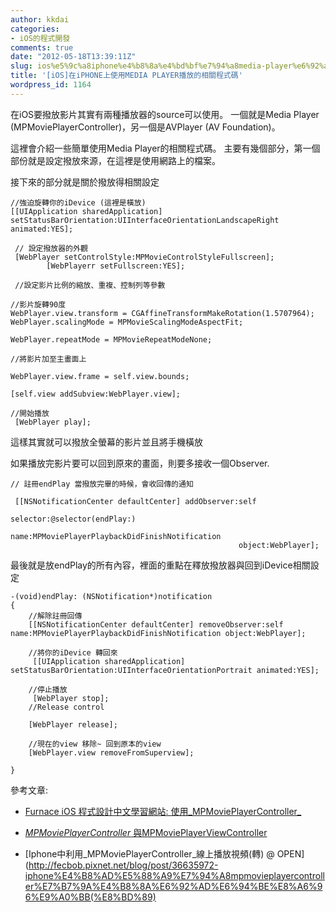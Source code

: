```yaml
---
author: kkdai
categories:
- iOS的程式開發
comments: true
date: "2012-05-18T13:39:11Z"
slug: ios%e5%9c%a8iphone%e4%b8%8a%e4%bd%bf%e7%94%a8media-player%e6%92%ad%e6%94%be%e7%9a%84%e7%9b%b8%e9%97%9c%e7%a8%8b%e5%bc%8f%e7%a2%bc
title: '[iOS]在iPHONE上使用MEDIA PLAYER播放的相關程式碼'
wordpress_id: 1164
---
```


在iOS要撥放影片其實有兩種播放器的source可以使用。
一個就是Media Player (MPMoviePlayerController)，另一個是AVPlayer (AV Foundation)。

這裡會介紹一些簡單使用Media Player的相關程式碼。
主要有幾個部分，第一個部份就是設定撥放來源，在這裡是使用網路上的檔案。

接下來的部分就是關於撥放得相關設定

    
    //強迫旋轉你的iDevice (這裡是橫放)
    [[UIApplication sharedApplication] setStatusBarOrientation:UIInterfaceOrientationLandscapeRight animated:YES];
    
     // 設定撥放器的外觀
     [WebPlayer setControlStyle:MPMovieControlStyleFullscreen];
            [WebPlayerr setFullscreen:YES];
    
     //設定影片比例的縮放、重複、控制列等參數
    
    //影片旋轉90度
    WebPlayer.view.transform = CGAffineTransformMakeRotation(1.5707964);
    WebPlayer.scalingMode = MPMovieScalingModeAspectFit;
    
    WebPlayer.repeatMode = MPMovieRepeatModeNone;
    
    //將影片加至主畫面上
    
    WebPlayer.view.frame = self.view.bounds;
    
    [self.view addSubview:WebPlayer.view];
    
    //開始播放
     [WebPlayer play];


這樣其實就可以撥放全螢幕的影片並且將手機橫放

如果播放完影片要可以回到原來的畫面，則要多接收一個Observer.

    
    // 註冊endPlay 當撥放完畢的時候，會收回傳的通知
    
     [[NSNotificationCenter defaultCenter] addObserver:self
                                                     selector:@selector(endPlay:)
                                                         name:MPMoviePlayerPlaybackDidFinishNotification
                                                       object:WebPlayer];


最後就是放endPlay的所有內容，裡面的重點在釋放撥放器與回到iDevice相關設定

    
    -(void)endPlay: (NSNotification*)notification
    {
    	//解除註冊回傳
    	[[NSNotificationCenter defaultCenter] removeObserver:self 	name:MPMoviePlayerPlaybackDidFinishNotification object:WebPlayer];
    
    	//將你的iDevice 轉回來
    	 [[UIApplication sharedApplication] 	setStatusBarOrientation:UIInterfaceOrientationPortrait animated:YES];
    
    	//停止播放
    	 [WebPlayer stop];
    	//Release control
    
    	[WebPlayer release];
    
    	//現在的view 移除~ 回到原本的view
    	[WebPlayer.view removeFromSuperview];
    
    }


參考文章:



	
  * [Furnace iOS 程式設計中文學習網站: 使用_MPMoviePlayerController_](http://www.google.com.tw/url?sa=t&rct=j&q=&esrc=s&source=web&cd=1&ved=0CGYQFjAA&url=http%3A%2F%2Ffurnacedigital.blogspot.com%2F2011%2F02%2Fmpmovieplayercontroller.html&ei=eFC2T6-YIsrHmAWb3s2wCQ&usg=AFQjCNH9oxbcw_p3DbGw4iUsygB48DZxrw&sig2=wd0HTWaHCN_pdSeYmbcweA)

	
  * [_MPMoviePlayerController_ 與MPMoviePlayerViewController ](http://zonble.net/archives/2010_07/1337.php)

	
  * [Iphone中利用_MPMoviePlayerController_線上播放視頻(轉) @ OPEN](http://fecbob.pixnet.net/blog/post/36635972-iphone%E4%B8%AD%E5%88%A9%E7%94%A8mpmovieplayercontroller%E7%B7%9A%E4%B8%8A%E6%92%AD%E6%94%BE%E8%A6%96%E9%A0%BB(%E8%BD%89)



